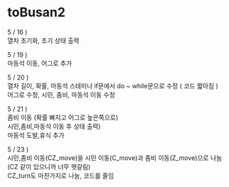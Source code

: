 # toBusan2

5 / 16 )<br/>
열차 초기화, 초기 상태 출력

5 / 19 )<br/>
마동석 이동, 어그로 추가

5 / 20 )<br/>
열차 길이, 확률, 마동석 스테미나 if문에서 do ~ while문으로 수정 ( 코드 짧아짐 ) <br/>
어그로 수정, 시민, 좀비, 마동석 이동 수정

5 / 21 )<br/>
좀비 이동 (확률 빠지고 어그로 높은쪽으로)<br/>시민,좀비,마동석 이동 후 상태 출력)<br/>마동석 도발,휴식 추가

5 / 23 )<br/>
시민,좀비 이동(CZ_move)을 시민 이동(C_move)과 좀비 이동(Z_move)으로 나눔 (CZ 같이 있으니까 너무 햇갈림)<br/>
CZ_turn도 마찬가지로 나눔, 코드를 줄임
